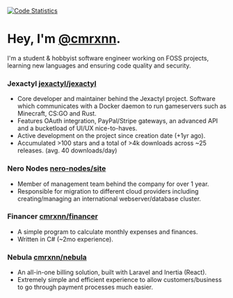 [![Code Statistics](https://github-readme-stats.vercel.app/api?username=cmrxnn&count_private=true&theme=radical)](https://github.com/anuraghazra/github-readme-stats)

# Hey, I'm [@cmrxnn](https://github.com/cmrxnn).
I'm a student & hobbyist software engineer working on FOSS projects, learning new languages and ensuring code quality and security.

### Jexactyl [jexactyl/jexactyl](https://github.com/jexactyl/jexactyl)
- Core developer and maintainer behind the Jexactyl project. Software which communicates with a Docker daemon to run gameservers such as Minecraft, CS:GO and Rust.
- Features OAuth integration, PayPal/Stripe gateways, an advanced API and a bucketload of UI/UX nice-to-haves.
- Active development on the project since creation date (+1yr ago).
- Accumulated >100 stars and a total of >4k downloads across ~25 releases. (avg. 40 downloads/day)
### Nero Nodes [nero-nodes/site](https://github.com/nero-nodes/site)
- Member of management team behind the company for over 1 year.
- Responsible for migration to different cloud providers including creating/managing an international webserver/database cluster.
### Financer [cmrxnn/financer](https://github.com/cmrxnn/financer)
- A simple program to calculate monthly expenses and finances.
- Written in C# (~2mo experience).
### Nebula [cmrxnn/nebula](https://github.com/cmrxnn/nebula)
- An all-in-one billing solution, built with Laravel and Inertia (React).
- Extremely simple and efficient experience to allow customers/business to go through payment processes much easier.
